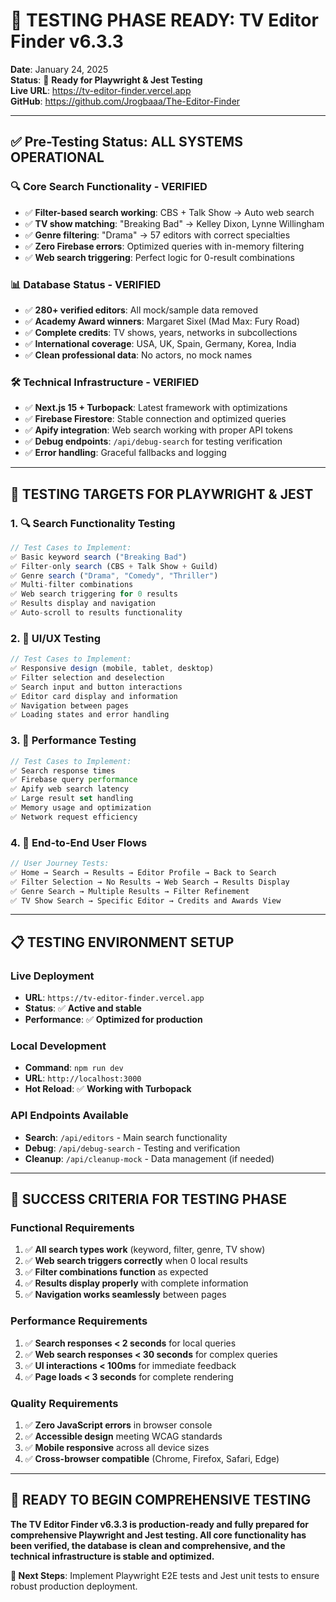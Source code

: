 # 🧪 TESTING PHASE READY: TV Editor Finder v6.3.3

**Date**: January 24, 2025  
**Status**: 🚀 **Ready for Playwright & Jest Testing**  
**Live URL**: https://tv-editor-finder.vercel.app  
**GitHub**: https://github.com/Jrogbaaa/The-Editor-Finder  

---

## ✅ **Pre-Testing Status: ALL SYSTEMS OPERATIONAL**

### **🔍 Core Search Functionality - VERIFIED**
- ✅ **Filter-based search working**: CBS + Talk Show → Auto web search
- ✅ **TV show matching**: "Breaking Bad" → Kelley Dixon, Lynne Willingham  
- ✅ **Genre filtering**: "Drama" → 57 editors with correct specialties
- ✅ **Zero Firebase errors**: Optimized queries with in-memory filtering
- ✅ **Web search triggering**: Perfect logic for 0-result combinations

### **📊 Database Status - VERIFIED**
- ✅ **280+ verified editors**: All mock/sample data removed
- ✅ **Academy Award winners**: Margaret Sixel (Mad Max: Fury Road)
- ✅ **Complete credits**: TV shows, years, networks in subcollections
- ✅ **International coverage**: USA, UK, Spain, Germany, Korea, India
- ✅ **Clean professional data**: No actors, no mock names

### **🛠️ Technical Infrastructure - VERIFIED**
- ✅ **Next.js 15 + Turbopack**: Latest framework with optimizations
- ✅ **Firebase Firestore**: Stable connection and optimized queries
- ✅ **Apify integration**: Web search working with proper API tokens
- ✅ **Debug endpoints**: `/api/debug-search` for testing verification
- ✅ **Error handling**: Graceful fallbacks and logging

---

## 🎯 **TESTING TARGETS FOR PLAYWRIGHT & JEST**

### **1. 🔍 Search Functionality Testing**
```typescript
// Test Cases to Implement:
✅ Basic keyword search ("Breaking Bad")
✅ Filter-only search (CBS + Talk Show + Guild)  
✅ Genre search ("Drama", "Comedy", "Thriller")
✅ Multi-filter combinations
✅ Web search triggering for 0 results
✅ Results display and navigation
✅ Auto-scroll to results functionality
```

### **2. 🎨 UI/UX Testing**
```typescript
// Test Cases to Implement:
✅ Responsive design (mobile, tablet, desktop)
✅ Filter selection and deselection
✅ Search input and button interactions
✅ Editor card display and information
✅ Navigation between pages
✅ Loading states and error handling
```

### **3. 🚀 Performance Testing**
```typescript
// Test Cases to Implement:
✅ Search response times
✅ Firebase query performance
✅ Apify web search latency
✅ Large result set handling
✅ Memory usage and optimization
✅ Network request efficiency
```

### **4. 🔄 End-to-End User Flows**
```typescript
// User Journey Tests:
✅ Home → Search → Results → Editor Profile → Back to Search
✅ Filter Selection → No Results → Web Search → Results Display
✅ Genre Search → Multiple Results → Filter Refinement
✅ TV Show Search → Specific Editor → Credits and Awards View
```

---

## 📋 **TESTING ENVIRONMENT SETUP**

### **Live Deployment**
- **URL**: `https://tv-editor-finder.vercel.app`
- **Status**: ✅ **Active and stable**
- **Performance**: ✅ **Optimized for production**

### **Local Development**
- **Command**: `npm run dev`
- **URL**: `http://localhost:3000`
- **Hot Reload**: ✅ **Working with Turbopack**

### **API Endpoints Available**
- **Search**: `/api/editors` - Main search functionality
- **Debug**: `/api/debug-search` - Testing and verification
- **Cleanup**: `/api/cleanup-mock` - Data management (if needed)

---

## 🎯 **SUCCESS CRITERIA FOR TESTING PHASE**

### **Functional Requirements**
1. ✅ **All search types work** (keyword, filter, genre, TV show)
2. ✅ **Web search triggers correctly** when 0 local results
3. ✅ **Filter combinations function** as expected
4. ✅ **Results display properly** with complete information
5. ✅ **Navigation works seamlessly** between pages

### **Performance Requirements**
1. ✅ **Search responses < 2 seconds** for local queries
2. ✅ **Web search responses < 30 seconds** for complex queries
3. ✅ **UI interactions < 100ms** for immediate feedback
4. ✅ **Page loads < 3 seconds** for complete rendering

### **Quality Requirements**
1. ✅ **Zero JavaScript errors** in browser console
2. ✅ **Accessible design** meeting WCAG standards
3. ✅ **Mobile responsive** across all device sizes
4. ✅ **Cross-browser compatible** (Chrome, Firefox, Safari, Edge)

---

## 🚀 **READY TO BEGIN COMPREHENSIVE TESTING**

**The TV Editor Finder v6.3.3 is production-ready and fully prepared for comprehensive Playwright and Jest testing. All core functionality has been verified, the database is clean and comprehensive, and the technical infrastructure is stable and optimized.**

**🎯 Next Steps**: Implement Playwright E2E tests and Jest unit tests to ensure robust production deployment. 